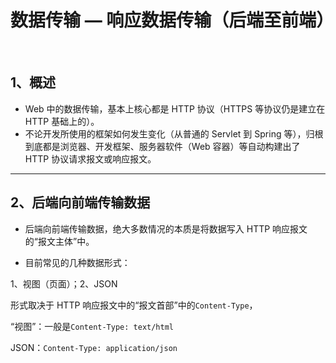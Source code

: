 # 数据传输 — 响应数据传输（后端至前端）

<br>

## 1、概述

- Web 中的数据传输，基本上核心都是 HTTP 协议（HTTPS 等协议仍是建立在 HTTP 基础上的）。
- 不论开发所使用的框架如何发生变化（从普通的 Servlet 到 Spring 等），归根到底都是浏览器、开发框架、服务器软件（Web 容器）等自动构建出了 HTTP 协议请求报文或响应报文。

---

## 2、后端向前端传输数据

- 后端向前端传输数据，绝大多数情况的本质是将数据写入 HTTP 响应报文的“报文主体”中。

- 目前常见的几种数据形式：

1、视图（页面）；2、JSON

形式取决于 HTTP 响应报文中的“报文首部”中的`Content-Type`，

“视图”：一般是`Content-Type: text/html`

JSON：`Content-Type: application/json`